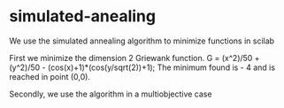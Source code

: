 # simulated-anealing
We use the simulated annealing algorithm to minimize functions  in scilab

First we minimize the dimension 2 Griewank function.
G = (x^2)/50 + (y^2)/50 - (cos(x)+1)*(cos(y/sqrt(2))+1);
The minimum found is - 4 and is reached in point (0,0).

Secondly, we use the algorithm in a multiobjective case
